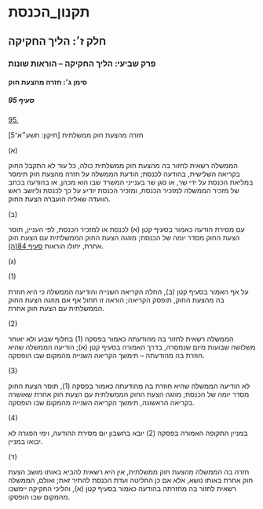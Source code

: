 # תקנון_הכנסת

## חלק ז׳: הליך החקיקה

### פרק שביעי: הליך החקיקה – הוראות שונות

#### סימן ג׳: חזרה מהצעת חוק

##### סעיף 95

[95.](https://he.wikisource.org/wiki/תקנון_הכנסת#s_yp_95)

חזרה מהצעת חוק ממשלתית [תיקון: תשע״א־5]

(א)

הממשלה
רשאית לחזור בה מהצעת חוק ממשלתית כולה, כל עוד לא התקבל החוק בקריאה
השלישית, בהודעה לכנסת; הודעת הממשלה על חזרה מהצעת חוק תימסר במליאת הכנסת
על ידי שר, או סגן שר בענייני המשרד שבו הוא מכהן, או בהודעה בכתב של
מזכיר הממשלה למזכיר הכנסת, ומזכיר הכנסת יודיע על כך לכנסת וליושב ראש
הוועדה שאליה הועברה הצעת החוק.

(ב)

עם מסירת
הודעה כאמור בסעיף קטן (א) לכנסת או למזכיר הכנסת, לפי העניין, תוסר הצעת
החוק מסדר יומה של הכנסת; מוזגה הצעת החוק הממשלתית עם הצעת חוק אחרת,
יחולו הוראות [סעיף 84(ה)](https://he.wikisource.org/wiki/תקנון_הכנסת#s_yp_84).

(ג)

(1)

על אף האמור בסעיף קטן (ב), החלה הקריאה השנייה והודיעה הממשלה כי היא
חוזרת בה מהצעת החוק, תופסק הקריאה; הוראה זו תחול אף אם מוזגה הצעת החוק
הממשלתית עם הצעת חוק אחרת.

(2)

הממשלה
רשאית לחזור בה מהודעתה כאמור בפסקה (1) בחלוף שבוע ולא יאוחר משלושה
שבועות מיום שנמסרה, בדרך האמורה בסעיף קטן (א); הודיעה הממשלה שהיא חוזרת
בה מהודעתה – תימשך הקריאה השנייה מהמקום שבו הופסקה.

(3)

לא הודיעה
הממשלה שהיא חוזרת בה מהודעתה כאמור בפסקה (1), תוסר הצעת החוק מסדר יומה
של הכנסת; מוזגה הצעת החוק הממשלתית עם הצעת חוק אחרת שאושרה בקריאה
הראשונה, תימשך הקריאה השנייה מהמקום שבו הופסקה.

(4)

במניין התקופה האמורה בפסקה (2) יובא בחשבון יום מסירת ההודעה, וימי הפגרה לא יבואו במניין.

(ד)

חזרה בה
הממשלה מהצעת חוק ממשלתית, אין היא רשאית להביא באותו מושב הצעת חוק אחרת
באותו נושא, אלא אם כן החליטה ועדת הכנסת להתיר זאת; ואולם, הממשלה רשאית
לחזור בה מחזרתה בהודעה כאמור בסעיף קטן (א), והליכי החקיקה יימשכו מהמקום
שבו הופסקו.